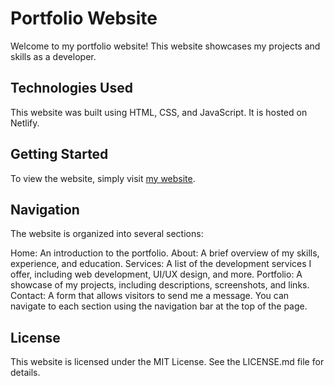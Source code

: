 # Portfolio Website

Welcome to my portfolio website! This website showcases my projects and skills as a developer.

## Technologies Used

This website was built using HTML, CSS, and JavaScript. It is hosted on Netlify.

## Getting Started

To view the website, simply visit [my website](https://noamfarla.netlify.app).

## Navigation

The website is organized into several sections:

Home: An introduction to the portfolio.
About: A brief overview of my skills, experience, and education.
Services: A list of the development services I offer, including web development, UI/UX design, and more.
Portfolio: A showcase of my projects, including descriptions, screenshots, and links.
Contact: A form that allows visitors to send me a message.
You can navigate to each section using the navigation bar at the top of the page.

## License

This website is licensed under the MIT License. See the LICENSE.md file for details.
